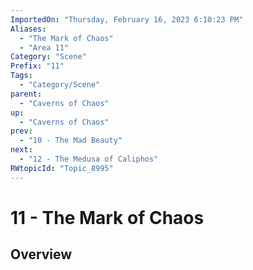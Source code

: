 ```yaml
---
ImportedOn: "Thursday, February 16, 2023 6:10:23 PM"
Aliases:
  - "The Mark of Chaos"
  - "Area 11"
Category: "Scene"
Prefix: "11"
Tags:
  - "Category/Scene"
parent:
  - "Caverns of Chaos"
up:
  - "Caverns of Chaos"
prev:
  - "10 - The Mad Beauty"
next:
  - "12 - The Medusa of Caliphos"
RWtopicId: "Topic_8995"
---
```

# 11 - The Mark of Chaos
## Overview

